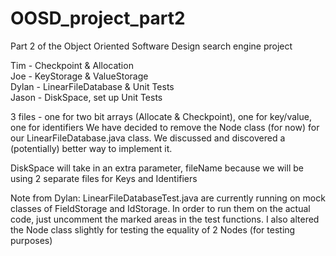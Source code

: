 OOSD_project_part2
==================

Part 2 of the Object Oriented Software Design search engine project

Tim - Checkpoint & Allocation <br>
Joe - KeyStorage & ValueStorage <br>
Dylan - LinearFileDatabase & Unit Tests<br> 
Jason - DiskSpace, set up Unit Tests <br>

3 files - one for two bit arrays (Allocate & Checkpoint), one for key/value, one for identifiers
We have decided to remove the Node class (for now) for our LinearFileDatabase.java class. We discussed and discovered a (potentially) better way to implement it.

DiskSpace will take in an extra parameter, fileName because we will be using 2 separate files for Keys and Identifiers <br>

Note from Dylan: LinearFileDatabaseTest.java are currently running on mock classes of FieldStorage and IdStorage. In order to run them on the actual code, just uncomment the marked areas in the test functions. I also altered the Node class slightly for testing the equality of 2 Nodes (for testing purposes)
